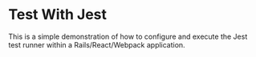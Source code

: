 # Test With Jest

This is a simple demonstration of how to configure and execute the Jest test runner within a Rails/React/Webpack application.